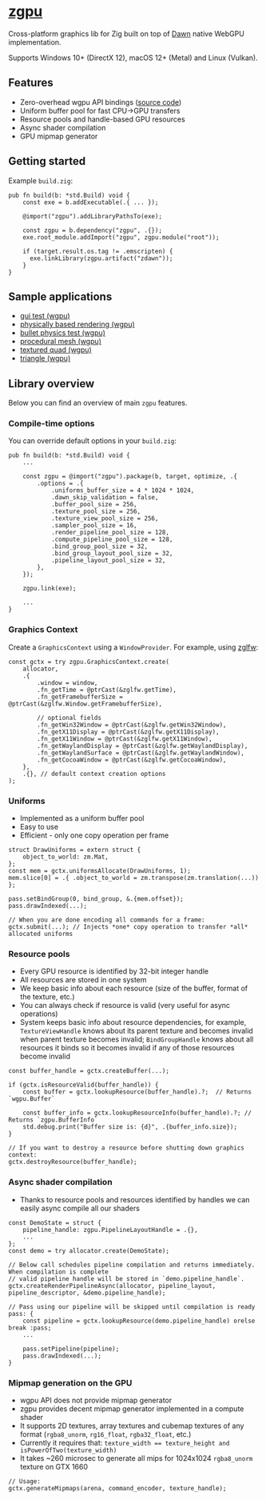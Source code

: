 # [zgpu](https://github.com/zig-gamedev/zgpu)

Cross-platform graphics lib for Zig built on top of [Dawn](https://github.com/zig-gamedev/dawn) native WebGPU implementation.

Supports Windows 10+ (DirectX 12), macOS 12+ (Metal) and Linux (Vulkan).

## Features

- Zero-overhead wgpu API bindings ([source code](https://github.com/zig-gamedev/zgpu/blob/main/src/wgpu.zig))
- Uniform buffer pool for fast CPU->GPU transfers
- Resource pools and handle-based GPU resources
- Async shader compilation
- GPU mipmap generator

## Getting started

Example `build.zig`:

```zig
pub fn build(b: *std.Build) void {
    const exe = b.addExecutable(.{ ... });

    @import("zgpu").addLibraryPathsTo(exe);

    const zgpu = b.dependency("zgpu", .{});
    exe.root_module.addImport("zgpu", zgpu.module("root"));

    if (target.result.os.tag != .emscripten) {
      exe.linkLibrary(zgpu.artifact("zdawn"));
    }
}
```

## Sample applications

- [gui test (wgpu)](https://github.com/zig-gamedev/zig-gamedev/tree/main/samples/gui_test_wgpu)
- [physically based rendering (wgpu)](https://github.com/zig-gamedev/zig-gamedev/tree/main/samples/physically_based_rendering_wgpu)
- [bullet physics test (wgpu)](https://github.com/zig-gamedev/zig-gamedev/tree/main/samples/bullet_physics_test_wgpu)
- [procedural mesh (wgpu)](https://github.com/zig-gamedev/zig-gamedev/tree/main/samples/procedural_mesh_wgpu)
- [textured quad (wgpu)](https://github.com/zig-gamedev/zig-gamedev/tree/main/samples/textured_quad_wgpu)
- [triangle (wgpu)](https://github.com/zig-gamedev/zig-gamedev/tree/main/samples/triangle_wgpu)

## Library overview

Below you can find an overview of main `zgpu` features.

### Compile-time options

You can override default options in your `build.zig`:

```zig
pub fn build(b: *std.Build) void {
    ...

    const zgpu = @import("zgpu").package(b, target, optimize, .{
        .options = .{
            .uniforms_buffer_size = 4 * 1024 * 1024,
            .dawn_skip_validation = false,
            .buffer_pool_size = 256,
            .texture_pool_size = 256,
            .texture_view_pool_size = 256,
            .sampler_pool_size = 16,
            .render_pipeline_pool_size = 128,
            .compute_pipeline_pool_size = 128,
            .bind_group_pool_size = 32,
            .bind_group_layout_pool_size = 32,
            .pipeline_layout_pool_size = 32,
        },
    });

    zgpu.link(exe);

    ...
}
```

### Graphics Context

Create a `GraphicsContext` using a `WindowProvider`. For example, using [zglfw](https://github.com/zig-gamedev/zglfw):

```zig
const gctx = try zgpu.GraphicsContext.create(
    allocator,
    .{
        .window = window,
        .fn_getTime = @ptrCast(&zglfw.getTime),
        .fn_getFramebufferSize = @ptrCast(&zglfw.Window.getFramebufferSize),

        // optional fields
        .fn_getWin32Window = @ptrCast(&zglfw.getWin32Window),
        .fn_getX11Display = @ptrCast(&zglfw.getX11Display),
        .fn_getX11Window = @ptrCast(&zglfw.getX11Window),
        .fn_getWaylandDisplay = @ptrCast(&zglfw.getWaylandDisplay),
        .fn_getWaylandSurface = @ptrCast(&zglfw.getWaylandWindow),
        .fn_getCocoaWindow = @ptrCast(&zglfw.getCocoaWindow),
    },
    .{}, // default context creation options
);
```

### Uniforms

- Implemented as a uniform buffer pool
- Easy to use
- Efficient - only one copy operation per frame

```zig
struct DrawUniforms = extern struct {
    object_to_world: zm.Mat,
};
const mem = gctx.uniformsAllocate(DrawUniforms, 1);
mem.slice[0] = .{ .object_to_world = zm.transpose(zm.translation(...)) };

pass.setBindGroup(0, bind_group, &.{mem.offset});
pass.drawIndexed(...);

// When you are done encoding all commands for a frame:
gctx.submit(...); // Injects *one* copy operation to transfer *all* allocated uniforms
```

### Resource pools

- Every GPU resource is identified by 32-bit integer handle
- All resources are stored in one system
- We keep basic info about each resource (size of the buffer, format of the texture, etc.)
- You can always check if resource is valid (very useful for async operations)
- System keeps basic info about resource dependencies, for example, `TextureViewHandle` knows about its
  parent texture and becomes invalid when parent texture becomes invalid; `BindGroupHandle` knows
  about all resources it binds so it becomes invalid if any of those resources become invalid

```zig
const buffer_handle = gctx.createBuffer(...);

if (gctx.isResourceValid(buffer_handle)) {
    const buffer = gctx.lookupResource(buffer_handle).?;  // Returns `wgpu.Buffer`

    const buffer_info = gctx.lookupResourceInfo(buffer_handle).?; // Returns `zgpu.BufferInfo`
    std.debug.print("Buffer size is: {d}", .{buffer_info.size});
}

// If you want to destroy a resource before shutting down graphics context:
gctx.destroyResource(buffer_handle);

```

### Async shader compilation

- Thanks to resource pools and resources identified by handles we can easily async compile all our shaders

```zig
const DemoState = struct {
    pipeline_handle: zgpu.PipelineLayoutHandle = .{},
    ...
};
const demo = try allocator.create(DemoState);

// Below call schedules pipeline compilation and returns immediately. When compilation is complete
// valid pipeline handle will be stored in `demo.pipeline_handle`.
gctx.createRenderPipelineAsync(allocator, pipeline_layout, pipeline_descriptor, &demo.pipeline_handle);

// Pass using our pipeline will be skipped until compilation is ready
pass: {
    const pipeline = gctx.lookupResource(demo.pipeline_handle) orelse break :pass;
    ...

    pass.setPipeline(pipeline);
    pass.drawIndexed(...);
}
```

### Mipmap generation on the GPU

- wgpu API does not provide mipmap generator
- zgpu provides decent mipmap generator implemented in a compute shader
- It supports 2D textures, array textures and cubemap textures of any format
  (`rgba8_unorm`, `rg16_float`, `rgba32_float`, etc.)
- Currently it requires that: `texture_width == texture_height and isPowerOfTwo(texture_width)`
- It takes ~260 microsec to generate all mips for 1024x1024 `rgba8_unorm` texture on GTX 1660

```zig
// Usage:
gctx.generateMipmaps(arena, command_encoder, texture_handle);
```
